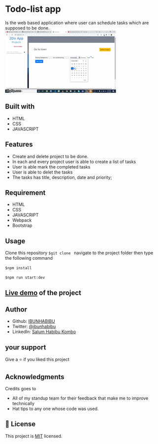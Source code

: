 # Todo-list app
 Is the web based application where user can schedule tasks which are supposed to be done.
![screenshot](https://github.com/IBUNHABIBU/todo-list/blob/feature/src/images/todolist.gif)

## Built with
* HTML
* CSS
* JAVASCRIPT

## Features 
* Create and delete project to be done.
* In each and every project user is able to create a list of tasks
* User is able mark the completed tasks
* User is able to delet the tasks
* The tasks has title, description, date and priority;
  
## Requirement 
* HTML
* CSS
* JAVASCRIPT
* Webpack
* Bootstrap

## Usage
Clone this repository 
 `$git clone ` 
 navigate to the project folder then type the following command

 `$npm install `
 
 `$npm run start:dev`

## [Live demo](https://rawcdn.githack.com/IBUNHABIBU/todo-list/cd1daf36adc8ee0da82d1051a6378d094988e2d3/dist/index.html "Of the project") of the project

## Author
* Github: [IBUNHABIBU](https://github.com/IBUNHABIBU)
* Twitter: [@ibunhabibu](https://twitter.com/Ibunhabibu)
* LinkedIn: [Salum Habibu Kombo](https://www.linkedin.com/in/salum-habibu/)

## your support 
Give a :star: if you liked this project 

## Acknowledgments
Credits goes to

- All of my standup team for their feedback that make me to improve technically
- Hat tips to any one whose code was used.
## 📝 License
This project is [MIT](LICENCE) licensed.

